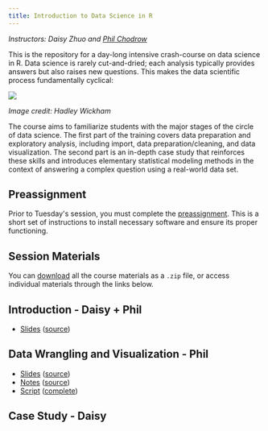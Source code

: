 ```yaml
---
title: Introduction to Data Science in R
---
```


*Instructors: Daisy Zhuo and [Phil Chodrow](https://philchodrow.github.io/)*

This is the repository for a day-long intensive crash-course on data science in R. Data science is rarely cut-and-dried; each analysis typically provides answers but also raises new questions. This makes the data scientific process fundamentally cyclical:

![](http://r4ds.had.co.nz/diagrams/data-science.png)

*Image credit: Hadley Wickham*

The course aims to familiarize students with the major stages of the circle of data science. The first part of the training covers data preparation and exploratory analysis, including import, data preparation/cleaning, and data visualization. The second part is an in-depth case study that reinforces these skills and introduces elementary statistical modeling methods in the context of answering a complex question using a real-world data set. 

## Preassignment

Prior to Tuesday's session, you must complete the [preassignment](https://philchodrow.github.io/data_science_intro/preassignment/preassignment.html). This is a short set of instructions to install necessary software and ensure its proper functioning. 

## Session Materials

You can [download](https://github.com/PhilChodrow/data_science_intro/archive/master.zip) all the course materials as a `.zip` file, or access individual materials through the links below. 

## Introduction - Daisy + Phil

- [Slides](https://philchodrow.github.io/data_science_intro/introduction/introduction.html) ([source](https://philchodrow.github.io/data_science_intro/introduction/introduction.Rmd))

## Data Wrangling and Visualization - Phil

- [Slides](https://philchodrow.github.io/data_science_intro/wrangle_viz/slides.html) ([source](https://philchodrow.github.io/data_science_intro/wrangle_viz/slides.md))
- [Notes](https://philchodrow.github.io/data_science_intro/wrangle_viz/notes.html) ([source](https://philchodrow.github.io/data_science_intro/wrangle_viz/notes.md))
- [Script](https://philchodrow.github.io/data_science_intro/wrangle_viz/full_script.R) ([complete](https://philchodrow.github.io/data_science_intro/wrangle_viz/full_script.R))

## Case Study - Daisy

